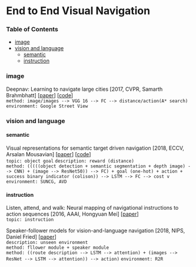# End to End Visual Navigation

### Table of Contents
- <a href="#image">image</a>
- <a href="#VLN">vision and language</a>
  - <a href="#semantic">semantic</a>
  - <a href="#instruction">instruction</a>
  
### <a name="image">image</a>

Deepnav: Learning to navigate large cities \[2017, CVPR, Samarth Brahmbhatt\] \[[paper](http://openaccess.thecvf.com/content_cvpr_2017/papers/Brahmbhatt_DeepNav_Learning_to_CVPR_2017_paper.pdf)\] \[[code](https://github.com/samarth-robo/deepnav_cvpr17)\]<br/>
`method: image/images --> VGG 16 --> FC --> distance/action(A* search)`<br/>
`environment: Google Street View`

### <a name="VLN">vision and language</a>

#### <a name="semantic">semantic</a>
Visual representations for semantic target driven navigation \[2018, ECCV, Arsalan Mousavian\] \[[paper](https://arxiv.org/pdf/1805.06066.pdf)\] \[[code](https://github.com/tensorflow/models/tree/master/research/cognitive_planning)\]<br/>
`topic: object goal`
`description: reward (distance)`<br/>
`method: (((((object detection + semantic segmentation + depth image) --> CNN) + (image --> ResNet50)) --> FC) + goal (one-hot) + action + success binary indicator (colison)) --> LSTM --> FC --> cost v`<br/>
`environment: SUNCG, AVD`

#### <a name="instruction">instruction</a>

Listen, attend, and walk: Neural mapping of navigational instructions to action sequences \[2016, AAAI, Hongyuan Mei\] \[[paper](https://www.aaai.org/ocs/index.php/AAAI/AAAI16/paper/viewFile/12522/12021)\]<br/>
`topic: instruction`

Speaker-follower models for vision-and-language navigation \[2018, NIPS, Daniel Fried\] \[[paper](https://papers.nips.cc/paper/7592-speaker-follower-models-for-vision-and-language-navigation.pdf)\]<br/>
`description: unseen environment`<br/>
`method: fllower module + speaker module`<br/>
`method: ((route description --> LSTM --> attention) + (images --> ResNet --> LSTM --> attention)) --> action)`
`environment: R2R`
